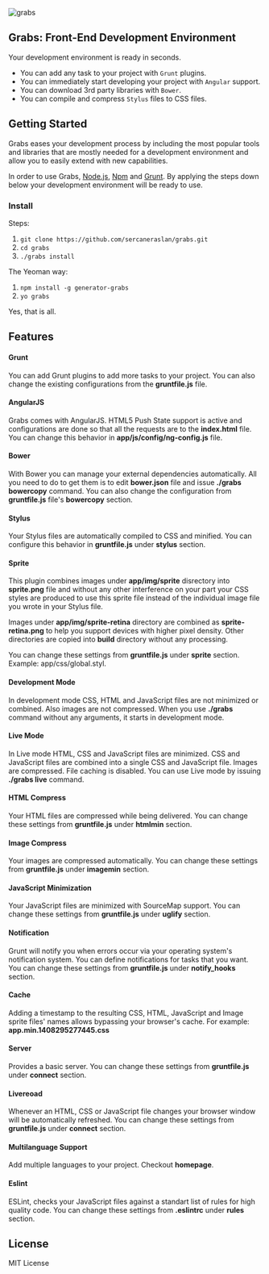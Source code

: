 ![grabs](app/img/grabs/grabs.png)

## Grabs: Front-End Development Environment

Your development environment is ready in seconds.

- You can add any task to your project with `Grunt` plugins.
- You can immediately start developing your project with `Angular` support.
- You can download 3rd party libraries with `Bower`.
- You can compile and compress `Stylus` files to CSS files.

## Getting Started

Grabs eases your development process by including the most popular tools and libraries that are mostly needed for a development environment and allow you to easily extend with new capabilities.

In order to use Grabs, [Node.js](http://nodejs.org), [Npm](https://www.npmjs.org/) and [Grunt](http://gruntjs.com). By applying the steps down below your development environment will be ready to use.

### Install

Steps:

1. `git clone https://github.com/sercaneraslan/grabs.git`
1. `cd grabs`
1. `./grabs install`

The Yeoman way:

1. `npm install -g generator-grabs`
1. `yo grabs`

Yes, that is all.

## Features

#### Grunt
You can add Grunt plugins to add more tasks to your project. You can also change the existing configurations from the **gruntfile.js** file.

#### AngularJS
Grabs comes with AngularJS. HTML5 Push State support is active and configurations are done so that all the requests are to the **index.html** file. You can change this behavior in **app/js/config/ng-config.js** file.

#### Bower
With Bower you can manage your external dependencies automatically. All you need to do to get them is to edit **bower.json** file and issue **./grabs bowercopy** command. You can also change the configuration from **gruntfile.js** file's **bowercopy** section.

#### Stylus
Your Stylus files are automatically compiled to CSS and minified. You can configure this behavior in **gruntfile.js** under **stylus** section.

#### Sprite
This plugin combines images under **app/img/sprite** disrectory into **sprite.png** file and without any other interference on your part your CSS styles are produced to use this sprite file instead of the individual image file you wrote in your Stylus file. 

Images under **app/img/sprite-retina** directory are combined as **sprite-retina.png** to help you support devices with higher pixel density. Other directories are copied into **build** directory without any processing. 

You can change these settings from **gruntfile.js** under **sprite** section. Example: app/css/global.styl.

#### Development Mode
In development mode CSS, HTML and JavaScript files are not minimized or combined. Also images are not compressed. When you use **./grabs** command without any arguments, it starts in development mode.

#### Live Mode
In Live mode HTML, CSS and JavaScript files are minimized. CSS and JavaScript files are combined into a single CSS and JavaScript file. Images are compressed. File caching is disabled. You can use Live mode by issuing **./grabs live** command.

#### HTML Compress
Your HTML files are compressed while being delivered. You can change these settings from **gruntfile.js** under **htmlmin** section.

#### Image Compress
Your images are compressed automatically. You can change these settings from **gruntfile.js** under **imagemin** section.

#### JavaScript Minimization
Your JavaScript files are minimized with SourceMap support. You can change these settings from **gruntfile.js** under **uglify** section.

#### Notification
Grunt will notify you when errors occur via your operating system's notification system. You can define notifications for tasks that you want. You can change these settings from **gruntfile.js** under **notify_hooks** section.

#### Cache
Adding a timestamp to the resulting CSS, HTML, JavaScript and Image sprite files' names allows bypassing your browser's cache. For example: **app.min.1408295277445.css**

#### Server
Provides a basic server. You can change these settings from **gruntfile.js** under **connect** section.

#### Livereoad
Whenever an HTML, CSS or JavaScript file changes your browser window will be automatically refreshed. You can change these settings from **gruntfile.js** under **connect** section.

#### Multilanguage Support
Add multiple languages to your project. Checkout **homepage**.

#### Eslint
ESLint, checks your JavaScript files against a standart list of rules for high quality code. You can change these settings from **.eslintrc** under **rules** section.

## License

MIT License
